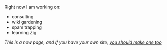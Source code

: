 <!-- njnmdoc: title="Now"  -->

Right now I am working on:

* consulting
* wiki gardening
* spam trapping
* learning Zig

*This is a now page, and if you have your own site, [you should make one too](https://nownownow.com/about)*

